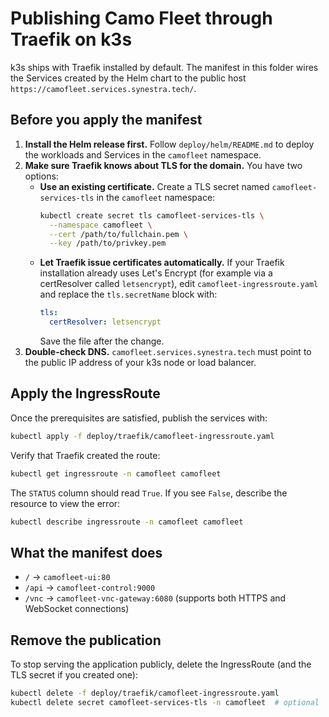 # Publishing Camo Fleet through Traefik on k3s

k3s ships with Traefik installed by default. The manifest in this folder wires the Services created by the Helm chart to the public host `https://camofleet.services.synestra.tech/`.

## Before you apply the manifest

1. **Install the Helm release first.** Follow `deploy/helm/README.md` to deploy the workloads and Services in the `camofleet` namespace.
2. **Make sure Traefik knows about TLS for the domain.** You have two options:
   - **Use an existing certificate.** Create a TLS secret named `camofleet-services-tls` in the `camofleet` namespace:
     ```bash
     kubectl create secret tls camofleet-services-tls \
       --namespace camofleet \
       --cert /path/to/fullchain.pem \
       --key /path/to/privkey.pem
     ```
   - **Let Traefik issue certificates automatically.** If your Traefik installation already uses Let's Encrypt (for example via a certResolver called `letsencrypt`), edit `camofleet-ingressroute.yaml` and replace the `tls.secretName` block with:
     ```yaml
     tls:
       certResolver: letsencrypt
     ```
     Save the file after the change.
3. **Double-check DNS.** `camofleet.services.synestra.tech` must point to the public IP address of your k3s node or load balancer.

## Apply the IngressRoute

Once the prerequisites are satisfied, publish the services with:

```bash
kubectl apply -f deploy/traefik/camofleet-ingressroute.yaml
```

Verify that Traefik created the route:

```bash
kubectl get ingressroute -n camofleet camofleet
```

The `STATUS` column should read `True`. If you see `False`, describe the resource to view the error:

```bash
kubectl describe ingressroute -n camofleet camofleet
```

## What the manifest does

- `/` → `camofleet-ui:80`
- `/api` → `camofleet-control:9000`
- `/vnc` → `camofleet-vnc-gateway:6080` (supports both HTTPS and WebSocket connections)

## Remove the publication

To stop serving the application publicly, delete the IngressRoute (and the TLS secret if you created one):

```bash
kubectl delete -f deploy/traefik/camofleet-ingressroute.yaml
kubectl delete secret camofleet-services-tls -n camofleet  # optional
```
